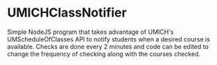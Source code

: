 # UMICHClassNotifier
Simple NodeJS program that takes advantage of UMICH's UMScheduleOfClasses API to notify students when a desired course is available. Checks are done every 2 minutes and code can be edited to change the frequency of checking along with the courses checked.
